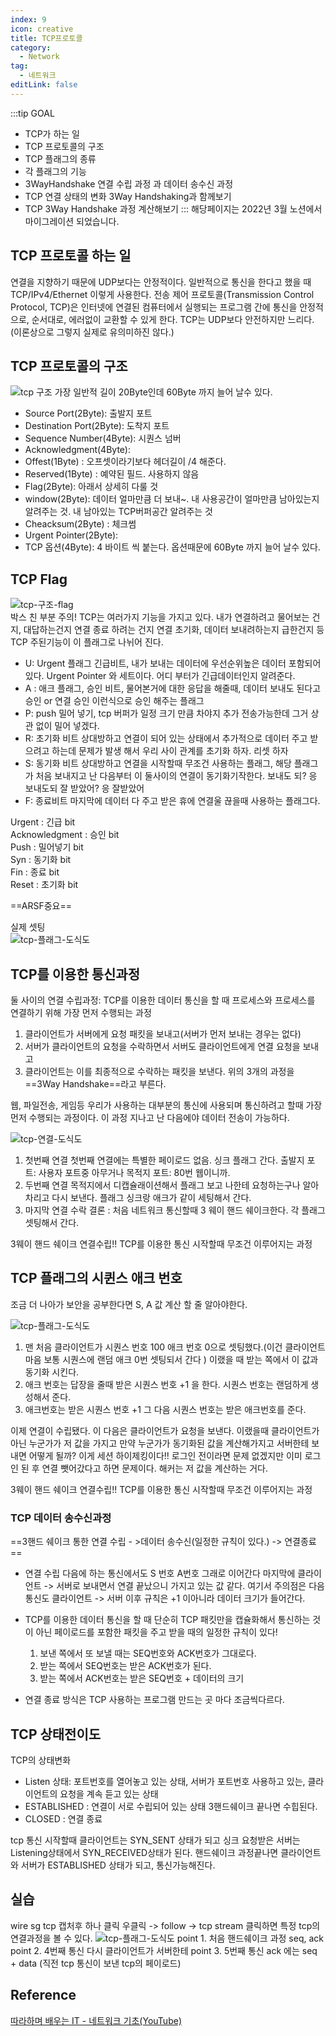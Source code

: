 ```yaml
---
index: 9
icon: creative
title: TCP프로토콜
category:
  - Network
tag:
  - 네트워크
editLink: false
---
```


:::tip GOAL
- TCP가 하는 일
- TCP 프로토콜의 구조
- TCP 플래그의 종류
- 각 플래그의 기능
- 3WayHandshake  연결 수립 과정 과 데이터 송수신 과정
- TCP 연결 상태의 변화 3Way Handshaking과 함께보기
- TCP 3Way Handshake 과정 계산해보기
:::
해당페이지는 2022년 3월 노션에서 마이그레이션 되었습니다.  

## TCP 프로토콜 하는 일
  연결을 지향하기 때문에 UDP보다는 안정적이다. 일반적으로 통신을 한다고 했을 때
  TCP/IPv4/Ethernet 이렇게 사용한다.
  전송 제어 프로토콜(Transmission Control Protocol, TCP)은 인터넷에
  연결된 컴퓨터에서 실행되는 프로그램 간에 통신을
  안정적으로, 순서대로, 에러없이 교환할 수 있게 한다.
  TCP는 UDP보다 안전하지만 느리다.(이론상으로 그렇지 실제로 유의미하진 않다.)

## TCP 프로토콜의 구조
![tcp 구조](./img/9-tcp.png)
가장 일반적 길이 20Byte인데 60Byte 까지 늘어 날수 있다.


* Source Port(2Byte): 출발지 포트  
* Destination Port(2Byte): 도착지 포트  
* Sequence Number(4Byte): 시퀀스 넘버
* Acknowledgment(4Byte): 
* Offest(1Byte) : 오프셋이라기보다 헤더길이 /4 해준다.
* Reserved(1Byte) : 예약된 필드. 사용하지 않음
* Flag(2Byte): 아래서 상세히 다룰 것
* window(2Byte): 데이터 얼마만큼 더 보내~. 내 사용공간이 얼마만큼 남아있는지 알려주는 것. 내 남아있는 TCP버퍼공간 알려주는 것
* Cheacksum(2Byte) : 체크썸
* Urgent Pointer(2Byte):
* TCP 옵션(4Byte): 4 바이트 씩 붙는다. 옵션때문에 60Byte 까지 늘어 날수 있다.

## TCP Flag
![tcp-구조-flag](./img/9-tcp-flag.png)  
박스 친 부분 주의!
TCP는 여러가지 기능을 가지고 있다. 
내가 연결하려고 물어보는 건지, 대답하는건지 연결 종료 하려는 건지 연결 초기화, 데이터 보내려하는지 급한건지 등TCP 주된기능이 이 플래그로 나뉘어 진다.  
* U: Urgent 플래그 긴급비트, 내가 보내는 데이터에 우선순위높은 데이터 포함되어 있다.
Urgent Pointer 와 세트이다. 어디 부터가 긴급데이터인지 알려준다.
* A : 애크 플래그, 승인 비트, 물어본거에 대한 응답을 해줄때, 데이터 보내도 된다고 승인 or 연결 승인 이런식으로 승인 해주는 플래그
* P: push 밀어 넣기, tcp 버퍼가 일정 크기 만큼 차야지 추가 전송가능한데 그거 상관 없이 밀어 넣겠다.
* R: 초기화 비트 상대방하고 연결이 되어 있는 상태에서 추가적으로 데이터 주고 받으려고 하는데 문제가 발생 해서 우리 사이 관계를 초기화 하자. 리셋 하자
* S: 동기화 비트 상대방하고 연결을 시작할때 무조건 사용하는 플래그, 해당 플래그가 처음 보내지고 난 다음부터 이 둘사이의 연결이 동기화기작한다. 보내도 되? 응 보내도되 잘 받았어? 응 잘받았어
* F: 종료비트 마지막에 데이터 다 주고 받은 휴에 연결울 끊을때 사용하는 플래그다. 


Urgent : 긴급 bit    
Acknowledgment : 승인 bit  
Push : 밀어넣기 bit  
Syn : 동기화 bit  
Fin : 종료 bit  
Reset : 초기화 bit  

==ARSF중요==  

 실제 셋팅  
![tcp-플래그-도식도](./img/09.tcp-flag2.png)

## TCP를 이용한 통신과정

 둘 사이의 연결 수립과정: TCP를 이용한 데이터 통신을 할 때 프로세스와 프로세스를 연결하기 위해 가장 먼저 수행되는 과정

1. 클라이언트가 서버에게 요청 패킷을 보내고(서버가 먼저 보내는 경우는 없다)
2. 서버가 클라이언트의 요청을 수락하면서 서버도 클라이언트에게 연결 요청을 보내고
3. 클라이언트는 이를 최종적으로 수락하는 패킷을 보낸다.
   위의 3개의 과정을 ==3Way Handshake==라고 부른다.

웹, 파일전송, 게임등 우리가 사용하는 대부분의 통신에 사용되며 통신하려고 할때 가장 먼저 수행되는 과정이다.
이 과정 지나고 난 다음에야 데이터 전송이 가능하다.

![tcp-연결-도식도](./img/9-tcp-연결-도식도.png)  
1. 첫번째 연결
첫번째 연결에는 특별한 페이로드 없음. 싱크 플래그 간다.
출발지 포트: 사용자 포트중 아무거나
목적지 포트: 80번 웹이니까.
2. 두번째 연결
목적지에서 디캡슐래이션해서 플래그 보고 나한테 요청하는구나 알아차리고
다시 보낸다. 플래그 싱크랑 애크가 같이 세팅해서 간다.
3. 마지막 연결 수락
결론 : 처음 네트워크 통신할때 3 웨이 핸드 쉐이크한다. 각 플래그 셋팅해서 간다.

3웨이 핸드 쉐이크 연결수립!! TCP를 이용한 통신 시작할때 무조건 이루어지는 과정


## TCP 플래그의 시퀸스 애크 번호

조금 더 나아가 보안을 공부한다면 S, A 값 계산 할 줄 알아야한다.

![tcp-플래그-도식도](./img/9-tcp-연결-도식도-시퀀스-애크.png)

1.  맨 처음 클라이언트가 시퀀스 번호 100 애크 번호 0으로 셋팅했다.(이건 클라이언트 마음 보통 시퀀스에 랜덤 애크 0번 셋팅되서 간다 )
    이랬을 때 받는 쪽에서 이 값과 동기화 시킨다.
2.  애크 번호는 답장을 줄때 받은 시퀀스 번호 +1 을 한다.
    시퀀스 번호는 랜덤하게 생성해서 준다.
3.  애크번호는 받은 시퀀스 번호 +1
    그 다음 시퀀스 번호는 받은 애크번호를 준다.

이제 연결이 수립됐다.
이 다음은 클라이언트가 요청을 보낸다.
이랬을때 클라이언트가 아닌 누군가가 저 값을 가지고 만약 누군가가 동기화된 값을 계산해가지고
서버한테 보내면 어떻게 될까? 이게 세션 하이제킹이다!!
로그인 전이라면 문제 없겠지만 이미 로그인 된 후 연결 뺏어갔다고 하면 문제이다.
해커는 저 값을 계산하는 거다.

3웨이 핸드 쉐이크 연결수립!! TCP를 이용한 통신 시작할때 무조건 이루어지는 과정

### TCP 데이터 송수신과정
==3핸드 쉐이크 통한 연결 수립 - >데이터 송수신(일정한 규칙이 있다.) -> 연결종료==

* 연결 수립 다음에 하는 통신에서도 S 번호 A번호 그래로 이어간다
  마지막에 클라이언트 -> 서버로 보내면서 연결 끝났으니
  가지고 있는 값 같다. 여기서 주의점은 다음통신도 클라이언트 -> 서버
  이후 규칙은 +1 이아니라 데이터 크기가 들어간다.

* TCP를 이용한 데이터 통신을 할 때 단순히 TCP 패킷만을 캡슐화해서
  통신하는 것이 아닌 페이로드를 포함한 패킷을 주고 받을 때의 일정한 규칙이 있다!

  1. 보낸 쪽에서 또 보낼 때는 SEQ번호와 ACK번호가 그대로다.
  2. 받는 쪽에서 SEQ번호는 받은 ACK번호가 된다.
  3. 받는 쪽에서 ACK번호는 받은 SEQ번호 + 데이터의 크기

* 연결 종료 방식은 TCP 사용하는 프로그램 만드는 곳 마다 조금씩다르다.


## TCP 상태전이도

TCP의 상태변화

* Listen 상태: 포트번호를 열어놓고 있는 상태, 서버가 포트번호 사용하고 있는, 클라이언트의 요청을 계속 듣고 있는 상태
* ESTABLISHED : 연결이 서로 수립되어 있는 상태 3핸드쉐이크 끝나면 수힙된다.
* CLOSED : 연결 종료

tcp 통신 시작할때 클라이언트는 SYN_SENT 상태가 되고 싱크 요청받은 서버는 Listening상태에서 SYN_RECEIVED상태가 된다. 핸드쉐이크 과정끝나면 클라이언트와 서버가 ESTABLISHED 상태가 되고, 통신가능해진다.



## 실습

wire sg tcp 캡처후 하나 클릭 우클릭 -> follow -> tcp stream 클릭하면 특정 tcp의 연결과정을 볼 수 있다.
![tcp-플래그-도식도](./img/9-tcp-실습.png)
point 1. 처음 핸드쉐이크 과정 seq, ack
point 2. 4번째 통신 다시 클라이언트가 서버한테
point 3. 5번째 통신 ack 에는 seq + data (직전 tcp 통신이 보낸 tcp의 페이로드)


## Reference
[따라하며 배우는 IT - 네트워크 기초(YouTube)](https://www.youtube.com/playlist?list=PL0d8NnikouEWcF1jJueLdjRIC4HsUlULi)
